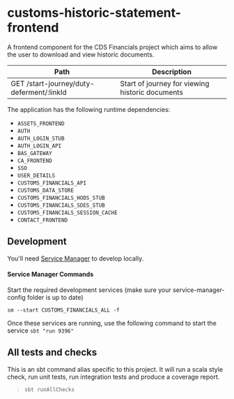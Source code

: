 
# customs-historic-statement-frontend

A frontend component for the CDS Financials project which aims to allow the user to download and view historic documents.

| Path                                                                   | Description                                                                                       |
| ---------------------------------------------------------------------  | ------------------------------------------------------------------------------------------------- |
| GET  /start-journey/duty-deferment/:linkId                             | Start of journey for viewing historic documents                                                           |                

The application has the following runtime dependencies:

* `ASSETS_FRONTEND`
* `AUTH`
* `AUTH_LOGIN_STUB`
* `AUTH_LOGIN_API`
* `BAS_GATEWAY`
* `CA_FRONTEND`
* `SSO`
* `USER_DETAILS`
* `CUSTOMS_FINANCIALS_API`
* `CUSTOMS_DATA_STORE`
* `CUSTOMS_FINANCIALS_HODS_STUB`
* `CUSTOMS_FINANCIALS_SDES_STUB`
* `CUSTOMS_FINANCIALS_SESSION_CACHE`
* `CONTACT_FRONTEND`

## Development

You'll need [Service Manager](https://github.com/hmrc/service-manager) to develop locally.

#### Service Manager Commands

Start the required development services (make sure your service-manager-config folder is up to date)

    sm --start CUSTOMS_FINANCIALS_ALL -f
    
Once these services are running, use the following command to start the service `sbt "run 9396"`

## All tests and checks

This is an sbt command alias specific to this project. It will run a scala style check, run unit tests, run integration tests and produce a coverage report.

> `sbt runAllChecks` 
